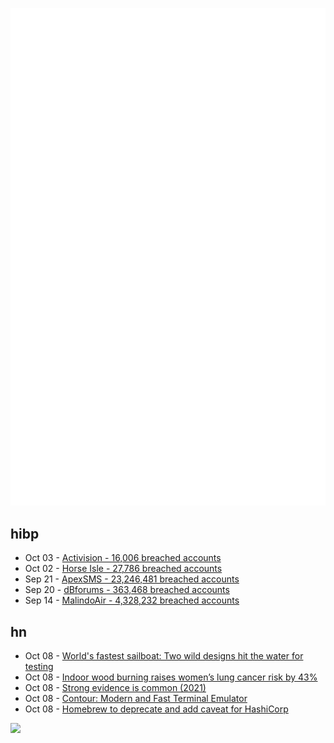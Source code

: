 ![Metrics](https://raw.githubusercontent.com/phixion/phixion/master/metrics.svg)

## hibp

<!--
for https://github.com/phixion/phixion/blob/main/.github/workflows/feeds.yml
-->
<!--START_SECTION:haveibeenpwnd-->
- Oct 03 - [Activision - 16,006 breached accounts](https://haveibeenpwned.com/PwnedWebsites#Activision)
- Oct 02 - [Horse Isle - 27,786 breached accounts](https://haveibeenpwned.com/PwnedWebsites#HorseIsle)
- Sep 21 - [ApexSMS - 23,246,481 breached accounts](https://haveibeenpwned.com/PwnedWebsites#ApexSMS)
- Sep 20 - [dBforums - 363,468 breached accounts](https://haveibeenpwned.com/PwnedWebsites#dBforums)
- Sep 14 - [MalindoAir - 4,328,232 breached accounts](https://haveibeenpwned.com/PwnedWebsites#MalindoAir)
<!--END_SECTION:haveibeenpwnd-->

## hn

<!--
for https://github.com/phixion/phixion/blob/main/.github/workflows/feeds.yml
-->
<!--START_SECTION:hn-->
- Oct 08 - [World's fastest sailboat: Two wild designs hit the water for testing](https://newatlas.com/marine/syroco-sp80-testing/)
- Oct 08 - [Indoor wood burning raises women’s lung cancer risk by 43%](https://www.sciencedirect.com/science/article/pii/S0160412023004014)
- Oct 08 - [Strong evidence is common (2021)](https://markxu.com/strong-evidence)
- Oct 08 - [Contour: Modern and Fast Terminal Emulator](https://github.com/contour-terminal/contour)
- Oct 08 - [Homebrew to deprecate and add caveat for HashiCorp](https://github.com/Homebrew/homebrew-core/pull/139538)
<!--END_SECTION:hn-->

<!--
for https://yhype.me
-->
![](https://hit.yhype.me/github/profile?user_id=13013670)
